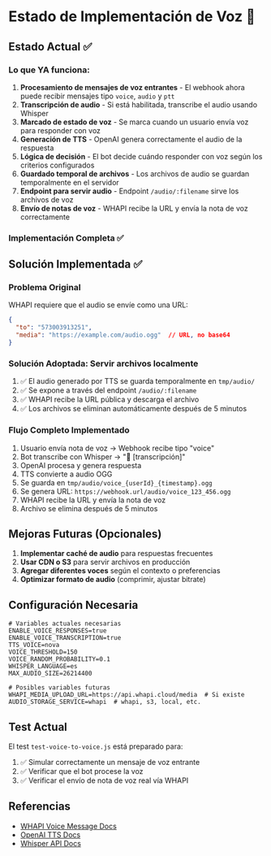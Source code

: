 # Estado de Implementación de Voz 🎤

## Estado Actual ✅

### Lo que YA funciona:
1. **Procesamiento de mensajes de voz entrantes** - El webhook ahora puede recibir mensajes tipo `voice`, `audio` y `ptt`
2. **Transcripción de audio** - Si está habilitada, transcribe el audio usando Whisper
3. **Marcado de estado de voz** - Se marca cuando un usuario envía voz para responder con voz
4. **Generación de TTS** - OpenAI genera correctamente el audio de la respuesta
5. **Lógica de decisión** - El bot decide cuándo responder con voz según los criterios configurados
6. **Guardado temporal de archivos** - Los archivos de audio se guardan temporalmente en el servidor
7. **Endpoint para servir audio** - Endpoint `/audio/:filename` sirve los archivos de voz
8. **Envío de notas de voz** - WHAPI recibe la URL y envía la nota de voz correctamente

### Implementación Completa ✅

## Solución Implementada ✅

### Problema Original
WHAPI requiere que el audio se envíe como una URL:
```json
{
  "to": "573003913251",
  "media": "https://example.com/audio.ogg"  // URL, no base64
}
```

### Solución Adoptada: Servir archivos localmente
1. ✅ El audio generado por TTS se guarda temporalmente en `tmp/audio/`
2. ✅ Se expone a través del endpoint `/audio/:filename`
3. ✅ WHAPI recibe la URL pública y descarga el archivo
4. ✅ Los archivos se eliminan automáticamente después de 5 minutos

### Flujo Completo Implementado
1. Usuario envía nota de voz → Webhook recibe tipo "voice"
2. Bot transcribe con Whisper → "🎤 [transcripción]"
3. OpenAI procesa y genera respuesta
4. TTS convierte a audio OGG
5. Se guarda en `tmp/audio/voice_{userId}_{timestamp}.ogg`
6. Se genera URL: `https://webhook.url/audio/voice_123_456.ogg`
7. WHAPI recibe la URL y envía la nota de voz
8. Archivo se elimina después de 5 minutos

## Mejoras Futuras (Opcionales)

1. **Implementar caché de audio** para respuestas frecuentes
2. **Usar CDN o S3** para servir archivos en producción
3. **Agregar diferentes voces** según el contexto o preferencias
4. **Optimizar formato de audio** (comprimir, ajustar bitrate)

## Configuración Necesaria

```env
# Variables actuales necesarias
ENABLE_VOICE_RESPONSES=true
ENABLE_VOICE_TRANSCRIPTION=true
TTS_VOICE=nova
VOICE_THRESHOLD=150
VOICE_RANDOM_PROBABILITY=0.1
WHISPER_LANGUAGE=es
MAX_AUDIO_SIZE=26214400

# Posibles variables futuras
WHAPI_MEDIA_UPLOAD_URL=https://api.whapi.cloud/media  # Si existe
AUDIO_STORAGE_SERVICE=whapi  # whapi, s3, local, etc.
```

## Test Actual

El test `test-voice-to-voice.js` está preparado para:
1. ✅ Simular correctamente un mensaje de voz entrante
2. ✅ Verificar que el bot procese la voz
3. ✅ Verificar el envío de nota de voz real vía WHAPI

## Referencias

- [WHAPI Voice Message Docs](https://whapi.readme.io/reference/post_messages-voice)
- [OpenAI TTS Docs](https://platform.openai.com/docs/guides/text-to-speech)
- [Whisper API Docs](https://platform.openai.com/docs/guides/speech-to-text)